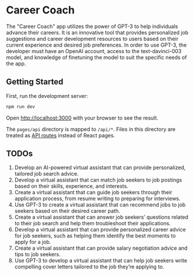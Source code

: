 # Career Coach

The "Career Coach" app utilizes the power of GPT-3 to help individuals advance their careers. It is an innovative tool that provides personalized job suggestions and career development resources to users based on their current experience and desired job preferences. In order to use GPT-3, the developer must have an OpenAI account, access to the text-davinci-003 model, and knowledge of finetuning the model to suit the specific needs of the app.

## Getting Started

First, run the development server:

```bash
npm run dev
```

Open [http://localhost:3000](http://localhost:3000) with your browser to see the result.

The `pages/api` directory is mapped to `/api/*`. Files in this directory are treated as [API routes](https://nextjs.org/docs/api-routes/introduction) instead of React pages.

## TODOs

1. Develop an AI-powered virtual assistant that can provide personalized, tailored job search advice.
2. Develop a virtual assistant that can match job seekers to job postings based on their skills, experience, and interests.
3. Create a virtual assistant that can guide job seekers through their application process, from resume writing to preparing for interviews.
4. Use GPT-3 to create a virtual assistant that can recommend jobs to job seekers based on their desired career path.
5. Create a virtual assistant that can answer job seekers’ questions related to their job search and help them troubleshoot their applications.
6. Develop a virtual assistant that can provide personalized career advice for job seekers, such as helping them identify the best moments to apply for a job.
7. Create a virtual assistant that can provide salary negotiation advice and tips to job seekers.
8. Use GPT-3 to develop a virtual assistant that can help job seekers write compelling cover letters tailored to the job they’re applying to.
